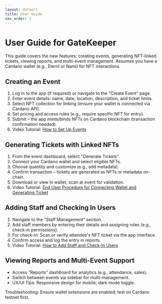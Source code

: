 ```yaml
---
layout: default
title: User Guide
nav_order: 2
---
```


# User Guide for GateKeeper

This guide covers the new features: creating events, generating NFT-linked tickets, viewing reports, and multi-event management. Assumes you have a Cardano wallet (e.g., Eternl or Nami) for NFT interactions.

## Creating an Event
1. Log in to the app (if required) or navigate to the "Create Event" page.
2. Enter event details: name, date, location, description, and ticket limits.
3. Select NFT collection for linking (ensure your wallet is connected via Cardano API).
4. Set pricing and access rules (e.g., require specific NFT for entry).
5. Submit – the app mints/binds NFTs on Cardano blockchain (transaction confirmation needed).
6. Video Tutorial: [How to Set Up Events](https://youtu.be/PUYV51e_HE8)

## Generating Tickets with Linked NFTs
1. From the event dashboard, select "Generate Tickets".
2. Connect your Cardano wallet and select eligible NFTs.
3. Choose quantity and customize (e.g., add metadata).
4. Confirm transaction – tickets are generated as NFTs or metadata on-chain.
5. Download or view in wallet; scan at event for validation.
6. Video Tutorial: [End User Procedure for Connecting Wallet and Generating Ticket](https://youtu.be/KutehwHtnKg)

## Adding Staff and Checking In Users
1. Navigate to the "Staff Management" section.
2. Add staff members by entering their details and assigning roles (e.g., check-in permissions).
3. For check-in: Scan or verify attendee's NFT ticket via the app interface.
4. Confirm access and log the entry in reports.
5. Video Tutorial: [How to Add Staff and Check-In Users](https://youtu.be/FbLOxuK_MNY)

## Viewing Reports and Multi-Event Support
- Access "Reports" dashboard for analytics (e.g., attendance, sales).
- Switch between events via sidebar for multi-management.
- UX/UI Tips: Responsive design for mobile; dark mode toggle.

Troubleshooting: Ensure wallet extensions are enabled; test on Cardano testnet first.
